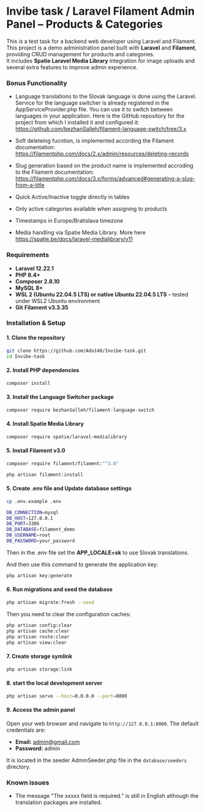 # Invibe task / Laravel Filament Admin Panel – Products & Categories
This is a test task for a backend web developer using Laravel and Filament. This project is a demo administration panel built with **Laravel** and **Filament**, providing CRUD management for products and categories.  
It includes **Spatie Laravel Media Library** integration for image uploads and several extra features to improve admin experience.

### Bonus Functionality
- Language translations to the Slovak language is done using the Laravel. Service for the language switcher is already registered in the AppServiceProvider.php file. You can use it to switch between languages in your application. Here is the GitHub repository for the project from which I installed it and configured it: https://github.com/bezhanSalleh/filament-language-switch/tree/3.x

- Soft deleteing fucntion, is implemented according the Filament documentation: https://filamentphp.com/docs/2.x/admin/resources/deleting-records

- Slug generation based on the product name is implemented accroding to the Filament documentation: https://filamentphp.com/docs/3.x/forms/advanced#generating-a-slug-from-a-title

- Quick Active/Inactive toggle directly in tables

- Only active categories available when assigning to products

- Timestamps in Europe/Bratislava timezone

- Media handling via Spatie Media Library. More here https://spatie.be/docs/laravel-medialibrary/v11

### Requirements
- **Laravel 12.22.1**
- **PHP 8.4+**
- **Composer 2.8.10**
- **MySQL 8+**
- **WSL 2 (Ubuntu 22.04.5 LTS) or native Ubuntu 22.04.5 LTS** – tested under WSL2 Ubuntu environment
- **Git**
**Filament v3.3.35**

### Installation & Setup
#### 1. Clone the repository
```bash
git clone https://github.com/Ado148/Invibe-task.git
cd Invibe-task
```

#### 2. Install PHP dependencies
```bash 
composer install
```
#### 3. Install the Language Switcher package
```bash
composer require bezhanSalleh/filament-language-switch
```

#### 4. Install Spatie Media Library
```bash
composer require spatie/laravel-medialibrary
```

#### 5. Install Filament v3.0
```bash
composer require filament/filament:"^3.0" 
```
```bash
php artisan filament:install
```

#### 5. Create .env file and Update database settings
```bash
cp .env.example .env
```
```bash
DB_CONNECTION=mysql
DB_HOST=127.0.0.1
DB_PORT=3306
DB_DATABASE=filament_demo
DB_USERNAME=root
DB_PASSWORD=your_password
```

Then in the .env file set the **APP_LOCALE=sk** to use Slovak translations.

And then use this command to generate the application key:
```bash
php artisan key:generate
```

#### 6. Run migrations and seed the database
```bash
php artisan migrate:fresh --seed
```

Then you need to clear the configuration caches:
```bash
php artisan config:clear
php artisan cache:clear
php artisan route:clear
php artisan view:clear
```

#### 7. Create storage symlink
```bash
php artisan storage:link
```

#### 8. start the local development server
```bash
php artisan serve --host=0.0.0.0 --port=8000
```

#### 9. Access the admin panel
Open your web browser and navigate to `http://127.0.0.1:8000`. The default credentials are:
- **Email:** admin@gmail.com
- **Password:** admin 

It is located in the seeder AdminSeeder.php file in the `database/seeders` directory.


### Known issues
- The message "The xxxxx field is required." is still in English although the translation packages are installed.